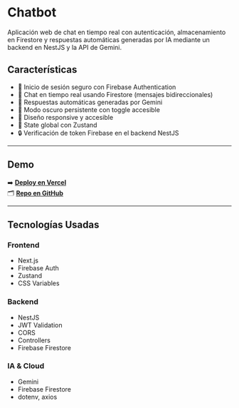 # Chatbot

Aplicación web de chat en tiempo real con autenticación, almacenamiento en Firestore y respuestas automáticas generadas por IA mediante un backend en NestJS y la API de Gemini.

## Características

- 🔐 Inicio de sesión seguro con Firebase Authentication
- 💬 Chat en tiempo real usando Firestore (mensajes bidireccionales)
- 🤖 Respuestas automáticas generadas por Gemini
- 🌙 Modo oscuro persistente con toggle accesible
- 📱 Diseño responsive y accesible
- 🧠 State global con Zustand
- 🔒 Verificación de token Firebase en el backend NestJS

---

## Demo

➡️ **[Deploy en Vercel](https://tuchat.vercel.app/)**  
🗂️ **[Repo en GitHub](https://github.com/usuario/fidooo-chat)**

---

## Tecnologías Usadas

### Frontend
- Next.js
- Firebase Auth
- Zustand
- CSS Variables

### Backend
- NestJS
- JWT Validation
- CORS
- Controllers
- Firebase Firestore

### IA & Cloud
- Gemini
- Firebase Firestore
- dotenv, axios


